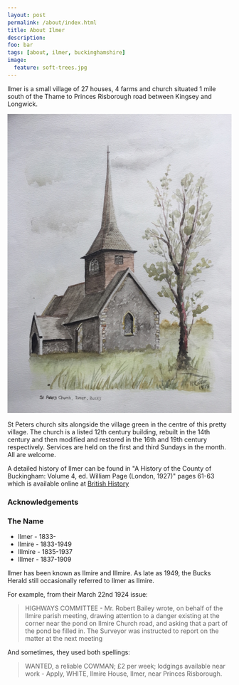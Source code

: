 ```yaml
---
layout: post
permalink: /about/index.html
title: About Ilmer
description:
foo: bar
tags: [about, ilmer, buckinghamshire]
image:
  feature: soft-trees.jpg
---
```


Ilmer is a small village of 27 houses, 4 farms and church situated 1 mile south of the Thame to Princes Risborough road between Kingsey and Longwick.

![Ilmer church, 1979](/images/church-watercolour.jpg)

St Peters church sits alongside the village green in the centre of this pretty village. The church is a listed 12th century building, rebuilt in the 14th century and then modified and restored in the 16th and 19th century respectively. Services are held on the first and third Sundays in the month. All are welcome.

A detailed history of Ilmer can be found in "A History of the County of Buckingham: Volume 4, ed. William Page (London, 1927)" pages 61-63 which is available online at [British History](http://www.british-history.ac.uk/vch/bucks/vol4/pp61-63)


### Acknowledgements

### The Name

* Ilmer - 1833-
* Ilmire - 1833-1949
* Illmire - 1835-1937
* Illmer - 1837-1909

Ilmer has been known as Ilmire and Illmire.
As late as 1949, the Bucks Herald still occasionally referred to Ilmer as Ilmire.

For example, from their March 22nd 1924 issue:

>HIGHWAYS COMMITTEE - Mr. Robert Bailey wrote, on behalf of the Ilmire parish meeting, drawing attention to a danger existing at the corner near the pond on Ilmire Church road, and asking that a part of the pond be filled in. The Surveyor was instructed to report on the matter at the next meeting

And sometimes, they used both spellings:

>WANTED, a reliable COWMAN; £2 per week; lodgings available near work - Apply, WHITE, Ilmire House, Ilmer, near Princes Risborough.
